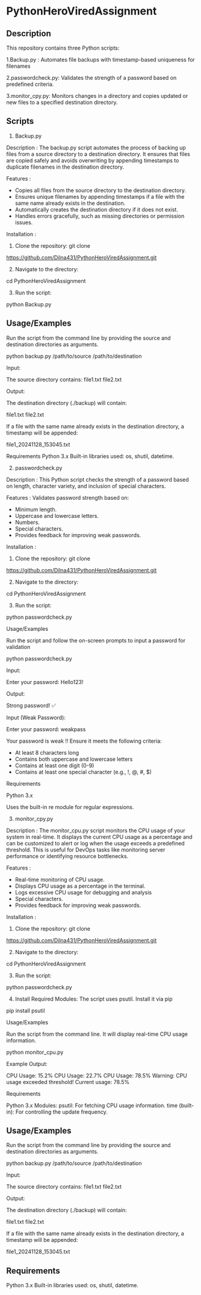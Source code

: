 
# PythonHeroViredAssignment

## Description

This repository contains three Python scripts:

1.Backup.py : Automates file backups with timestamp-based uniqueness for filenames

2.passwordcheck.py: Validates the strength of a password based on predefined criteria.

3.monitor_cpy.py: Monitors changes in a directory and copies updated or new files to a specified destination directory.


## Scripts

1. Backup.py

Description : The backup.py script automates the process of backing up files from a source directory to a destination directory. It ensures that files are copied safely and avoids overwriting by appending timestamps to duplicate filenames in the destination directory.

Features :

- Copies all files from the source directory to the destination   directory.
- Ensures unique filenames by appending timestamps if a file with the same name already exists in the destination.
- Automatically creates the destination directory if it does not exist.
- Handles errors gracefully, such as missing directories or permission issues.

Installation : 

1. Clone the repository: git clone

 https://github.com/Dilna431/PythonHeroViredAssignment.git

2. Navigate to the directory:
   
cd PythonHeroViredAssignment

3. Run the script:

python Backup.py

## Usage/Examples

Run the script from the command line by providing the source and destination directories as arguments.

python backup.py /path/to/source /path/to/destination

Input:

The source directory contains:
file1.txt
file2.txt

Output:

The destination directory (./backup) will contain:

file1.txt
file2.txt

If a file with the same name already exists in the destination directory, a timestamp will be appended:

file1_20241128_153045.txt

Requirements
Python 3.x
Built-in libraries used: os, shutil, datetime.

2. passwordcheck.py

Description : This Python script checks the strength of a password based on length, character variety, and inclusion of special characters.

Features : Validates password strength based on:
- Minimum length.
- Uppercase and lowercase letters.
- Numbers.
- Special characters.
- Provides feedback for improving weak passwords.

Installation : 

1. Clone the repository: git clone

 https://github.com/Dilna431/PythonHeroViredAssignment.git

2. Navigate to the directory:
   
cd PythonHeroViredAssignment

3. Run the script:

python passwordcheck.py

Usage/Examples

Run the script and follow the on-screen prompts to input a password for validation

python passwordcheck.py

Input:

Enter your password: Hello123!

Output:

Strong password! ✅

Input (Weak Password):

Enter your password: weakpass

Your password is weak !! Ensure it meets the following criteria:
- At least 8 characters long
- Contains both uppercase and lowercase letters
- Contains at least one digit (0-9)
- Contains at least one special character (e.g., !, @, #, $)

Requirements

Python 3.x

Uses the built-in re module for regular expressions.

3. monitor_cpy.py

Description : The monitor_cpu.py script monitors the CPU usage of your system in real-time. It displays the current CPU usage as a percentage and can be customized to alert or log when the usage exceeds a predefined threshold. This is useful for DevOps tasks like monitoring server performance or identifying resource bottlenecks.

Features : 
- Real-time monitoring of CPU usage.
- Displays CPU usage as a percentage in the terminal.
- Logs excessive CPU usage for debugging and analysis 
- Special characters.
- Provides feedback for improving weak passwords.

Installation : 

1. Clone the repository: git clone

 https://github.com/Dilna431/PythonHeroViredAssignment.git

2. Navigate to the directory:
   
cd PythonHeroViredAssignment

3. Run the script:

python passwordcheck.py

4. Install Required Modules: The script uses psutil. Install it via pip

pip install psutil


Usage/Examples

Run the script from the command line. It will display real-time CPU usage information.

python monitor_cpu.py

Example Output:

CPU Usage: 15.2%
CPU Usage: 22.7%
CPU Usage: 78.5%
Warning: CPU usage exceeded threshold! Current usage: 78.5%

Requirements

Python 3.x
Modules:
psutil: For fetching CPU usage information.
time (built-in): For controlling the update frequency.

## Usage/Examples

Run the script from the command line by providing the source and destination directories as arguments.

python backup.py /path/to/source /path/to/destination

Input:

The source directory contains:
file1.txt
file2.txt

Output:

The destination directory (./backup) will contain:

file1.txt
file2.txt

If a file with the same name already exists in the destination directory, a timestamp will be appended:

file1_20241128_153045.txt


## Requirements

Python 3.x
Built-in libraries used: os, shutil, datetime.